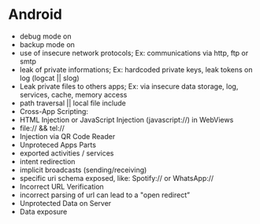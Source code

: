 # Android

* debug mode on
* backup mode on
* use of insecure network protocols; Ex: communications via http, ftp or smtp
* leak of private informations; Ex: hardcoded private keys, leak tokens on log (logcat || slog)
* Leak private files to others apps; Ex: via insecure data storage, log, services, cache, memory access
* path traversal || local file include
* Cross-App Scripting:
* HTML Injection or JavaScript Injection (javascript://) in WebViews
* file:// && tel://
* Injection via QR Code Reader
* Unproteced Apps Parts
* exported activities / services
* intent redirection
* implicit broadcasts (sending/receiving)
* specific uri schema exposed, like: Spotify:// or WhatsApp://
* Incorrect URL Verification
* incorrect parsing of url can lead to a "open redirect”
* Unprotected Data on Server
* Data exposure
